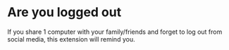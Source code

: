 # Are you logged out
 If you share 1 computer with your family/friends and forget to log out from social media, this extension will remind you.
